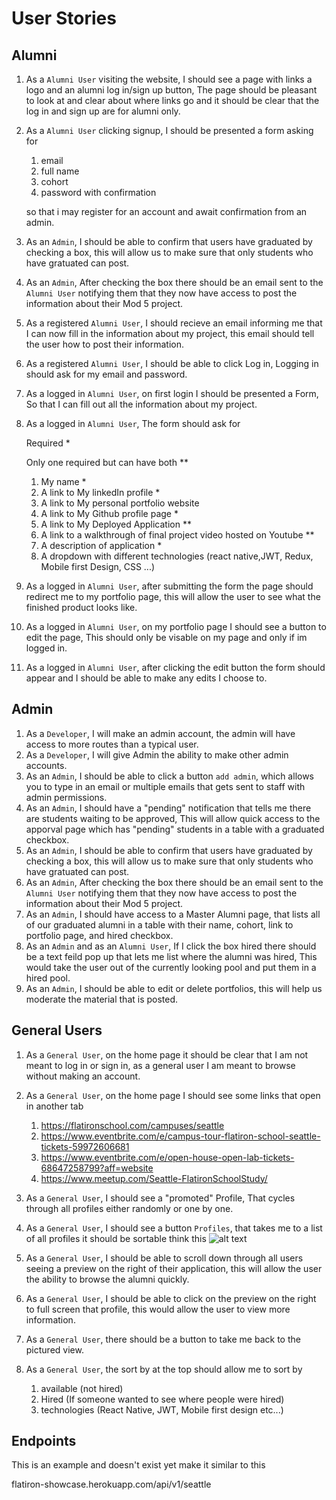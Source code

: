 # User Stories

## Alumni

1. As a `Alumni User` visiting the website, I should see a page with links a logo and an alumni log in/sign up button, The page should be pleasant to look at and clear about where links go and it should be clear that the log in and sign up are for alumni only.
2. As a `Alumni User` clicking signup, I should be presented a form asking for
   1. email
   2. full name
   3. cohort
   4. password with confirmation

   so that i may register for an account and await confirmation from an admin.
3. As an `Admin`, I should be able to confirm that users have graduated by checking a box, this will allow us to make sure that only students who have gratuated can post.
4. As an `Admin`, After checking the box there should be an email sent to the `Alumni User` notifying them that they now have access to post the information about their Mod 5 project.
5. As a registered `Alumni User`, I should recieve an email informing me that I can now fill in the information about my project, this email should tell the user how to post their information.
6. As a registered `Alumni User`, I should be able to click Log in, Logging in should ask for my email and password.
7. As a logged in `Alumni User`, on first login I should be presented a Form, So that I can fill out all the information about my project.
8. As a logged in `Alumni User`, The form should ask for

   Required *

   Only one required but can have both **

   1. My name *
   2. A link to My linkedIn profile *
   3. A link to My personal portfolio website
   4. A link to My Github profile page *
   5. A link to My Deployed Application **
   6. A link to a walkthrough of final project video hosted on Youtube **
   7. A description of application *
   8. A dropdown with different technologies (react native,JWT, Redux, Mobile first Design, CSS ...)
  
9. As a logged in `Alumni User`, after submitting the form the page should redirect me to my portfolio page, this will allow the user to see what the finished product looks like.
10. As a logged in `Alumni User`, on my portfolio page I should see a button to edit the page, This should only be visable on my page and only if im logged in.
11. As a logged in `Alumni User`, after clicking the edit button the form should appear and I should be able to make any edits I choose to.

## Admin

1. As a `Developer`, I will make an admin account, the admin will have access to more routes than a typical user.
2. As a `Developer`, I will give Admin the ability to make other admin accounts.
3. As an `Admin`, I should be able to click a button `add admin`, which allows you to type in an email or multiple emails that gets sent to staff with admin permissions.
4. As an `Admin`, I should have a "pending" notification that tells me there are students waiting to be approved, This will allow quick access to the apporval page which has "pending" students in a table with a graduated checkbox.
5. As an `Admin`, I should be able to confirm that users have graduated by checking a box, this will allow us to make sure that only students who have gratuated can post.
6. As an `Admin`, After checking the box there should be an email sent to the `Alumni User` notifying them that they now have access to post the information about their Mod 5 project.
7. As an `Admin`, I should have access to a Master Alumni page, that lists all of our graduated alumni in a table with their name, cohort, link to portfolio page, and hired checkbox.
8. As an `Admin` and as an `Alumni User`, If I click the box hired there should be a text feild pop up that lets me list where the alumni was hired, This would take the user out of the currently looking pool and put them in a hired pool.
9. As an `Admin`, I should be able to edit or delete portfolios, this will help us moderate the material that is posted.

## General Users

1. As a `General User`, on the home page it should be clear that I am not meant to log in or sign in, as a general user I am meant to browse without making an account.
2. As a `General User`, on the home page I should see some links that open in another tab
   1. <https://flatironschool.com/campuses/seattle>
   2. <https://www.eventbrite.com/e/campus-tour-flatiron-school-seattle-tickets-59972606681>
   3. <https://www.eventbrite.com/e/open-house-open-lab-tickets-68647258799?aff=website>
   4. <https://www.meetup.com/Seattle-FlatironSchoolStudy/>

3. As a `General User`, I should see a "promoted" Profile, That cycles through all profiles either randomly or one by one.
4. As a `General User`, I should see a button `Profiles`, that takes me to a list of all profiles it should be sortable think this ![alt text](linkedin.png)
5. As a `General User`, I should be able to scroll down through all users seeing a preview on the right of their application, this will allow the user the ability to browse the alumni quickly.
6. As a `General User`, I should be able to click on the preview on the right to full screen that profile, this would allow the user to view more information.
7. As a `General User`, there should be a button to take me back to the pictured view.
8. As a `General User`, the sort by at the top should allow me to sort by
   1. available (not hired)
   2. Hired (If someone wanted to see where people were hired)
   3. technologies (React Native, JWT, Mobile first design etc...)

## Endpoints

This is an example and doesn't exist yet make it similar to this

flatiron-showcase.herokuapp.com/api/v1/seattle
